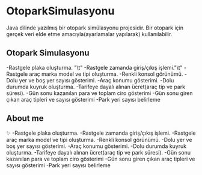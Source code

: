 # OtoparkSimulasyonu
Java dilinde yazılmış bir otopark simülasyonu projesidir.
Bir otopark için gerçek veri elde etme amacıyla(ayarlamalar yapılarak) kullanılabilir.

Otopark Simulasyonu
--------------------------
-Rastgele plaka oluşturma. "\t"
-Rastgele zamanda giriş/çıkış işlemi."\t"
-Rastgele araç marka model ve tipi oluşturma.
-Renkli konsol görünümü.
-Dolu yer ve boş yer sayısı gösterimi.
-Araç konumu gösterimi.
-Dolu durumda kuyruk oluşturma.
-Tarifeye dayalı alınan ücret(araç tip ve park süresi).
-Gün sonu kazanılan para ve toplam ciro gösterimi
-Gün sonu giren çıkan araç tipleri ve sayısı gösterimi
-Park yeri sayısı belirleme


<h2 align="left">About me</h2>


<p align="left">✨ -Rastgele plaka oluşturma.
-Rastgele zamanda giriş/çıkış işlemi.
-Rastgele araç marka model ve tipi oluşturma.
-Renkli konsol görünümü.
-Dolu yer ve boş yer sayısı gösterimi.
-Araç konumu gösterimi.
-Dolu durumda kuyruk oluşturma.
-Tarifeye dayalı alınan ücret(araç tip ve park süresi).
-Gün sonu kazanılan para ve toplam ciro gösterimi
-Gün sonu giren çıkan araç tipleri ve sayısı gösterimi
-Park yeri sayısı belirleme</p>
